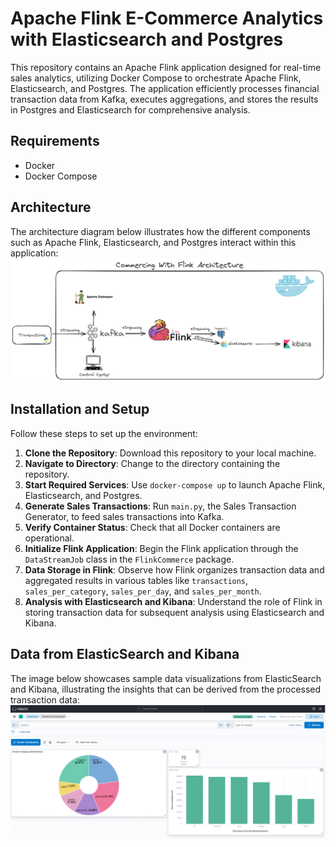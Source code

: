 # Apache Flink E-Commerce Analytics with Elasticsearch and Postgres

This repository contains an Apache Flink application designed for real-time sales analytics, utilizing Docker Compose to orchestrate Apache Flink, Elasticsearch, and Postgres. 
The application efficiently processes financial transaction data from Kafka, executes aggregations, and stores the results in Postgres and Elasticsearch for comprehensive analysis.

## Requirements
- Docker
- Docker Compose

## Architecture
The architecture diagram below illustrates how the different components such as Apache Flink, Elasticsearch, and Postgres interact within this application:
![System Architecture.png](imgs/CommercingWithFlinkArchitecture.png)

## Installation and Setup
Follow these steps to set up the environment:
1. **Clone the Repository**: Download this repository to your local machine.
2. **Navigate to Directory**: Change to the directory containing the repository.
3. **Start Required Services**: Use `docker-compose up` to launch Apache Flink, Elasticsearch, and Postgres.
4. **Generate Sales Transactions**: Run `main.py`, the Sales Transaction Generator, to feed sales transactions into Kafka.
5. **Verify Container Status**: Check that all Docker containers are operational.
6. **Initialize Flink Application**: Begin the Flink application through the `DataStreamJob` class in the `FlinkCommerce` package.
7. **Data Storage in Flink**: Observe how Flink organizes transaction data and aggregated results in various tables like `transactions`, `sales_per_category`, `sales_per_day`, and `sales_per_month`.
8. **Analysis with Elasticsearch and Kibana**: Understand the role of Flink in storing transaction data for subsequent analysis using Elasticsearch and Kibana.

## Data from ElasticSearch and Kibana
The image below showcases sample data visualizations from ElasticSearch and Kibana, illustrating the insights that can be derived from the processed transaction data:
![data](imgs/data.PNG)

